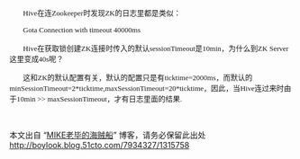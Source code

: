 <p style="text-indent:24px;"><span style="font-size:13px;font-family:consolas;">Hive</span><span style="font-size:13px;font-family:'宋体';">在连</span><span style="font-size:13px;font-family:consolas;">Zookeeper</span><span style="font-size:13px;font-family:'宋体';">时发现</span><span style="font-size:13px;font-family:consolas;">ZK</span><span style="font-size:13px;font-family:'宋体';">的日志里都是类似：</span></p>
<p style="text-indent:24px;"><span style="font-size:13px;font-family:consolas;">Gota Connection with timeout 40000ms</span></p>
<p style="text-indent:24px;"><span style="font-size:13px;font-family:consolas;">Hive</span><span style="font-size:13px;font-family:'宋体';">在获取锁创建</span><span style="font-size:13px;font-family:consolas;">ZK</span><span style="font-size:13px;font-family:'宋体';">连接时传入的默认</span><span style="font-size:13px;font-family:consolas;">sessionTimeout</span><span style="font-size:13px;font-family:'宋体';">是</span><span style="font-size:13px;font-family:consolas;">10min</span><span style="font-size:13px;font-family:'宋体';">，为什么到</span><span style="font-size:13px;font-family:consolas;">ZK Server</span><span style="font-size:13px;font-family:'宋体';">这里变成</span><span style="font-size:13px;font-family:consolas;">40s</span><span style="font-size:13px;font-family:'宋体';">呢？</span></p>
<p style="text-indent:24px;"><span style="font-size:13px;font-family:'宋体';">这和</span><span style="font-size:13px;font-family:consolas;">ZK</span><span style="font-size:13px;font-family:'宋体';">的默认配置有关，默认的配置只是有</span><span style="font-size:13px;font-family:consolas;">ticktime=2000ms</span><span style="font-size:13px;font-family:'宋体';">，而默认的</span><span style="font-size:13px;font-family:consolas;">minSessionTimeout=2*ticktime,maxSessionTimeout=20*ticktime</span><span style="font-size:13px;font-family:'宋体';">，因此，当</span><span style="font-size:13px;font-family:consolas;">Hive</span><span style="font-size:13px;font-family:'宋体';">连过来时由于</span><span style="font-size:13px;font-family:consolas;">10min &gt;&gt; maxSessionTimeout</span><span style="font-size:13px;font-family:'宋体';">，才有日志里面的结果</span><span style="font-size:13px;font-family:consolas;">.</span></p>
<p><br></p>
<p>本文出自 “<a href="http://boylook.blog.51cto.com">MIKE老毕的海贼船</a>” 博客，请务必保留此出处<a href="http://boylook.blog.51cto.com/7934327/1315758">http://boylook.blog.51cto.com/7934327/1315758</a></p>
